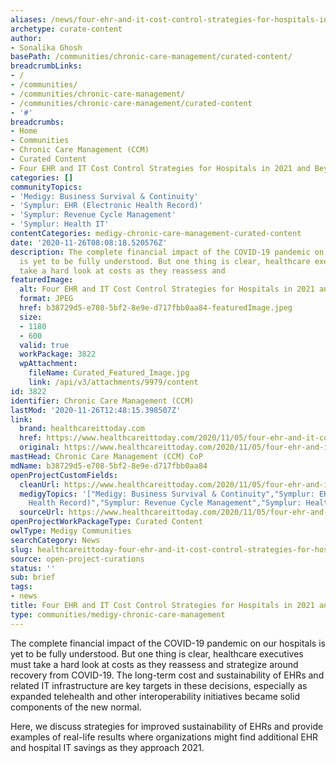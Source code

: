 ```yaml
---
aliases: /news/four-ehr-and-it-cost-control-strategies-for-hospitals-in-2021-and-beyond
archetype: curate-content
author:
- Sonalika Ghosh
basePath: /communities/chronic-care-management/curated-content/
breadcrumbLinks:
- /
- /communities/
- /communities/chronic-care-management/
- /communities/chronic-care-management/curated-content
- '#'
breadcrumbs:
- Home
- Communities
- Chronic Care Management (CCM)
- Curated Content
- Four EHR and IT Cost Control Strategies for Hospitals in 2021 and Beyond
categories: []
communityTopics:
- 'Medigy: Business Survival & Continuity'
- 'Symplur: EHR (Electronic Health Record)'
- 'Symplur: Revenue Cycle Management'
- 'Symplur: Health IT'
contentCategories: medigy-chronic-care-management-curated-content
date: '2020-11-26T08:08:18.520576Z'
description: The complete financial impact of the COVID-19 pandemic on our hospitals
  is yet to be fully understood. But one thing is clear, healthcare executives must
  take a hard look at costs as they reassess and
featuredImage:
  alt: Four EHR and IT Cost Control Strategies for Hospitals in 2021 and Beyond
  format: JPEG
  href: b38729d5-e708-5bf2-8e9e-d717fbb0aa84-featuredImage.jpeg
  size:
  - 1180
  - 600
  valid: true
  workPackage: 3822
  wpAttachment:
    fileName: Curated_Featured_Image.jpg
    link: /api/v3/attachments/9979/content
id: 3822
identifier: Chronic Care Management (CCM)
lastMod: '2020-11-26T12:48:15.398507Z'
link:
  brand: healthcareittoday.com
  href: https://www.healthcareittoday.com/2020/11/05/four-ehr-and-it-cost-control-strategies-for-hospitals-in-2021-and-beyond/
  original: https://www.healthcareittoday.com/2020/11/05/four-ehr-and-it-cost-control-strategies-for-hospitals-in-2021-and-beyond/
mastHead: Chronic Care Management (CCM) CoP
mdName: b38729d5-e708-5bf2-8e9e-d717fbb0aa84
openProjectCustomFields:
  cleanUrl: https://www.healthcareittoday.com/2020/11/05/four-ehr-and-it-cost-control-strategies-for-hospitals-in-2021-and-beyond/
  medigyTopics: '["Medigy: Business Survival & Continuity","Symplur: EHR (Electronic
    Health Record)","Symplur: Revenue Cycle Management","Symplur: Health IT"]'
  sourceUrl: https://www.healthcareittoday.com/2020/11/05/four-ehr-and-it-cost-control-strategies-for-hospitals-in-2021-and-beyond/
openProjectWorkPackageType: Curated Content
owlType: Medigy Communities
searchCategory: News
slug: healthcareittoday-four-ehr-and-it-cost-control-strategies-for-hospitals-in-2021-and-beyond
source: open-project-curations
status: ''
sub: brief
tags:
- news
title: Four EHR and IT Cost Control Strategies for Hospitals in 2021 and Beyond
type: communities/medigy-chronic-care-management
---
```


<p>The complete financial impact of the COVID-19 pandemic on our hospitals is yet to be fully understood. But one thing is clear, healthcare executives must take a hard look at costs as they reassess and strategize around recovery from COVID-19. The long-term cost and sustainability of EHRs and related IT infrastructure are key targets in these decisions, especially as expanded telehealth and other interoperability initiatives became solid components of the new normal.</p><p>Here, we discuss strategies for improved sustainability of EHRs and provide examples of real-life results where organizations might find additional EHR and hospital IT savings as they approach 2021.</p>